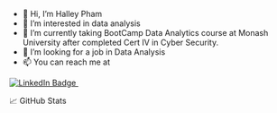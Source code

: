 - 👋 Hi, I’m Halley Pham
- 👀 I’m interested in data analysis
- 🌱 I’m currently taking BootCamp Data Analytics course at Monash University after completed Cert IV in Cyber Security.
- 💞️ I’m looking for a job in Data Analysis
- 📫 You can reach me at 
<div id="badges">
  <a href="https://www.linkedin.com/in/halley-pham-83425590">
    <img src="https://img.shields.io/badge/LinkedIn-blue?style=for-the-badge&logo=linkedin&logoColor=white" alt="LinkedIn Badge"/>  
  </a>  
  <img src="https://komarev.com/ghpvc/?username=Alphaomegainfinity&style=flat-square&color=blue" alt=""/>
</div>
<!---
Alphaomegainfinity/Alphaomegainfinity is a ✨ special ✨ repository because its `README.md` (this file) appears on your GitHub profile.
You can click the Preview link to take a look at your changes.
--->

📈 GitHub Stats

